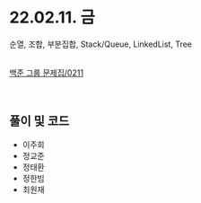 # 22.02.11. 금
순열, 조합, 부분집합, Stack/Queue, LinkedList, Tree
</br>
</br>

[백준 그룹 문제집/0211](https://www.acmicpc.net/group/workbook/view/13701/41728)

</br>

## 풀이 및 코드
* 이주희
* 정교준
* 정태환
* 정한빔
* 최원재


